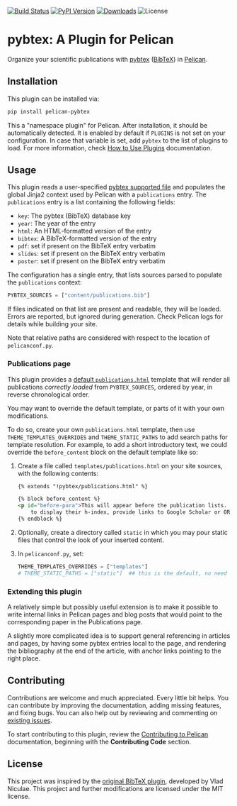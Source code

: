 <!--
SPDX-FileCopyrightText: Copyright © 2024 André Anjos <andre.dos.anjos@gmail.com>
SPDX-License-Identifier: MIT
-->

[![Build Status](https://img.shields.io/github/actions/workflow/status/anjos/pelican-pybtex/main.yml?branch=main)](https://github.com/anjos/pelican-pybtex/actions)
[![PyPI Version](https://img.shields.io/pypi/v/pelican-pybtex)](https://pypi.org/project/pelican-pybtex/)
[![Downloads](https://img.shields.io/pypi/dm/pelican-pybtex)](https://pypi.org/project/pelican-pybtex/)
![License](https://img.shields.io/pypi/l/pelican-pybtex?color=blue)

# pybtex: A Plugin for Pelican

Organize your scientific publications with [pybtex](https://pybtex.org)
([BibTeX](https://www.bibtex.com/g/bibtex-format/)) in [Pelican](https://getpelican.com).

## Installation

This plugin can be installed via:

```sh
pip install pelican-pybtex
````

This a "namespace plugin" for Pelican.  After installation, it should be automatically
detected.  It is enabled by default if `PLUGINS` is not set on your configuration.  In
case that variable is set, add `pybtex` to the list of plugins to load. For more
information, check [How to Use
Plugins](https://docs.getpelican.com/en/latest/plugins.html#how-to-use-plugins)
documentation.

## Usage

This plugin reads a user-specified [pybtex supported
file](https://docs.pybtex.org/formats.html#bibliography-formats) and populates the
global Jinja2 context used by Pelican with a `publications` entry.  The `publications`
entry is a list containing the following fields:

* `key`: The pybtex (BibTeX) database key
* `year`: The year of the entry
* `html`: An HTML-formatted version of the entry
* `bibtex`: A BibTeX-formatted version of the entry
* `pdf`: set if present on the BibTeX entry verbatim
* `slides`: set if present on the BibTeX entry verbatim
* `poster`: set if present on the BibTeX entry verbatim

The configuration has a single entry, that lists sources parsed to populate the
`publications` context:

```python
PYBTEX_SOURCES = ["content/publications.bib"]
```

If files indicated on that list are present and readable, they will be loaded. Errors are
reported, but ignored during generation.  Check Pelican logs for details while building
your site.

Note that relative paths are considered with respect to the location of
`pelicanconf.py`.

### Publications page

This plugin provides a [default
`publications.html`](src/pelican/plugins/pybtex/templates/publications.html) template
that will render all publications *correctly loaded* from `PYBTEX_SOURCES`, ordered by
year, in reverse chronological order.

You may want to override the default template, or parts of it with your own modifications.

To do so, create your own `publications.html` template, then use
`THEME_TEMPLATES_OVERRIDES` and `THEME_STATIC_PATHS` to add search paths for template
resolution.  For example, to add a short introductory text, we could override the
`before_content` block on the default template like so:

1. Create a file called `templates/publications.html` on your site sources, with the
   following contents:

   ```html
   {% extends "!pybtex/publications.html" %}

   {% block before_content %}
   <p id="before-para">This will appear before the publication lists. One could use this
       to display their h-index, provide links to Google Scholar or ORCid.</p>
   {% endblock %}
   ```

2. Optionally, create a directory called `static` in which you may pour static files
   that control the look of your inserted content.
3. In `pelicanconf.py`, set:

   ```python
   THEME_TEMPLATES_OVERRIDES = ["templates"]
   # THEME_STATIC_PATHS = ["static"]  ## this is the default, no need to set it.
   ```

### Extending this plugin

A relatively simple but possibly useful extension is to make it possible to write
internal links in Pelican pages and blog posts that would point to the corresponding
paper in the Publications page.

A slightly more complicated idea is to support general referencing in articles and
pages, by having some pybtex entries local to the page, and rendering the bibliography
at the end of the article, with anchor links pointing to the right place.

## Contributing

Contributions are welcome and much appreciated. Every little bit helps. You can
contribute by improving the documentation, adding missing features, and fixing bugs. You
can also help out by reviewing and commenting on [existing
issues](https://github.com/anjos/pelican-pybtex/issues).

To start contributing to this plugin, review the [Contributing to
Pelican](https://docs.getpelican.com/en/latest/contribute.html) documentation, beginning
with the **Contributing Code** section.

## License

This project was inspired by the [original BibTeX
plugin](https://github.com/vene/pelican-bibtex), developed by Vlad Niculae. This project
and further modifications are licensed under the MIT license.

